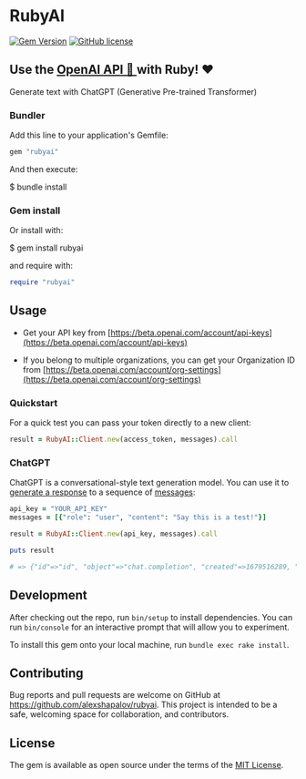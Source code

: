 # RubyAI

[![Gem Version](https://badge.fury.io/rb/rubyai.svg)](https://badge.fury.io/rb/rubyai)
[![GitHub license](https://img.shields.io/badge/license-MIT-blue.svg)](https://github.com/alexshapalov/rubyai/blob/main/LICENSE.txt)

## Use the [OpenAI API 🤖 ](https://openai.com/blog/openai-api/) with Ruby! ❤️

Generate text with ChatGPT (Generative Pre-trained Transformer)

### Bundler

Add this line to your application's Gemfile:

```ruby
gem "rubyai"
```

And then execute:

$ bundle install

### Gem install

Or install with:

$ gem install rubyai

and require with:

```ruby
require "rubyai"
```

## Usage

- Get your API key from [https://beta.openai.com/account/api-keys](https://beta.openai.com/account/api-keys)

- If you belong to multiple organizations, you can get your Organization ID from [https://beta.openai.com/account/org-settings](https://beta.openai.com/account/org-settings)

### Quickstart

For a quick test you can pass your token directly to a new client:

```ruby
result = RubyAI::Client.new(access_token, messages).call
```

### ChatGPT

ChatGPT is a conversational-style text generation model.
You can use it to [generate a response](https://platform.openai.com/docs/api-reference/chat/create) to a sequence of [messages](https://platform.openai.com/docs/guides/chat/introduction):

```ruby
api_key = "YOUR_API_KEY"
messages = [{"role": "user", "content": "Say this is a test!"}]

result = RubyAI::Client.new(api_key, messages).call

puts result

# => {"id"=>"id", "object"=>"chat.completion", "created"=>1679516289, "model"=>"gpt-3.5-turbo-0301", "usage"=>{"prompt_tokens"=>13, "completion_tokens"=>6, "total_tokens"=>19}, "choices"=>[{"message"=>{"role"=>"assistant", "content"=>"\n\nThis is a test!"}, "finish_reason"=>"stop", "index"=>0}]}
```

## Development

After checking out the repo, run `bin/setup` to install dependencies. You can run `bin/console` for an interactive prompt that will allow you to experiment.

To install this gem onto your local machine, run `bundle exec rake install`.


## Contributing

Bug reports and pull requests are welcome on GitHub at <https://github.com/alexshapalov/rubyai>. This project is intended to be a safe, welcoming space for collaboration, and contributors.

## License

The gem is available as open source under the terms of the [MIT License](https://opensource.org/licenses/MIT).
